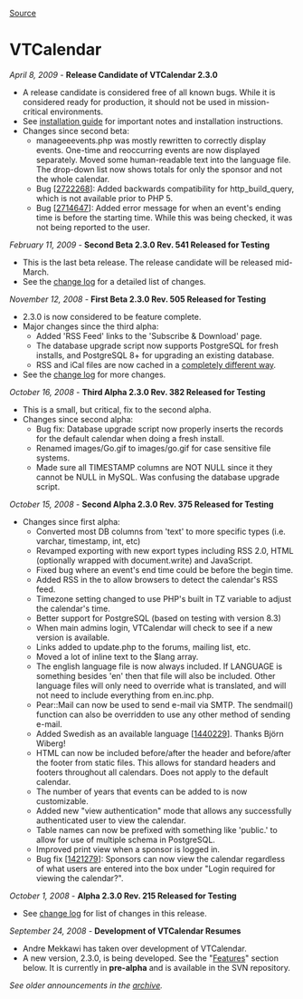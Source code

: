 
[Source](http://vtcalendar.sourceforge.net/ "Permalink to VTCalendar")

# VTCalendar

_April 8, 2009_ \- **Release Candidate of VTCalendar 2.3.0**

* A release candidate is considered free of all known bugs. While it is considered ready for production, it should not be used in mission-critical environments.
* See [installation guide][1] for important notes and installation instructions.
* Changes since second beta:
    * manageeevents.php was mostly rewritten to correctly display events.
One-time and reoccurring events are now displayed separately.
Moved some human-readable text into the language file.
The drop-down list now shows totals for only the sponsor and not the whole calendar.
    * Bug [[2722268][2]]: Added backwards compatibility for http_build_query, which is not available prior to PHP 5.
    * Bug [[2714647][3]]: Added error message for when an event's ending time is before the starting time. While this was being checked, it was not being reported to the user.

_February 11, 2009_ \- **Second Beta 2.3.0 Rev. 541 Released for Testing**

* This is the last beta release. The release candidate will be released mid-March.
* See the [change log][4] for a detailed list of changes.

_November 12, 2008_ \- **First Beta 2.3.0 Rev. 505 Released for Testing**

* 2.3.0 is now considered to be feature complete.
* Major changes since the third alpha:
    * Added 'RSS Feed' links to the 'Subscribe &amp; Download' page.
    * The database upgrade script now supports PostgreSQL for fresh installs, and PostgreSQL 8+ for upgrading an existing database.
    * RSS and iCal files are now cached in a [completely different way][5].
* See the [change log][6] for more changes.

_October 16, 2008_ \- **Third Alpha 2.3.0 Rev. 382 Released for Testing**

* This is a small, but critical, fix to the second alpha.
* Changes since second alpha:
    * Bug fix: Database upgrade script now properly inserts the records for the default calendar when doing a fresh install.
    * Renamed images/Go.gif to images/go.gif for case sensitive file systems.
    * Made sure all TIMESTAMP columns are NOT NULL since it they cannot be NULL in MySQL. Was confusing the database upgrade script.

_October 15, 2008_ \- **Second Alpha 2.3.0 Rev. 375 Released for Testing**

* Changes since first alpha:
    * Converted most DB columns from 'text' to more specific types (i.e. varchar, timestamp, int, etc)
    * Revamped exporting with new export types including RSS 2.0, HTML (optionally wrapped with document.write) and JavaScript.
    * Fixed bug where an event's end time could be before the begin time.
    * Added RSS  in the  to allow browsers to detect the calendar's RSS feed.
    * Timezone setting changed to use PHP's built in TZ variable to adjust the calendar's time.
    * Better support for PostgreSQL (based on testing with version 8.3)
    * When main admins login, VTCalendar will check to see if a new version is available.
    * Links added to update.php to the forums, mailing list, etc.
    * Moved a lot of inline text to the $lang array.
    * The english language file is now always included. If LANGUAGE is something besides 'en' then that file will also be included. Other language files will only need to override what is translated, and will not need to include everything from en.inc.php.
    * Pear::Mail can now be used to send e-mail via SMTP. The sendmail() function can also be overridden to use any other method of sending e-mail.
    * Added Swedish as an available language [[1440229][7]]. Thanks Björn Wiberg!
    * HTML can now be included before/after the header and before/after the footer from static files. This allows for standard headers and footers throughout all calendars. Does not apply to the default calendar.
    * The number of years that events can be added to is now customizable.
    * Added new "view authentication" mode that allows any successfully authenticated user to view the calendar.
    * Table names can now be prefixed with something like 'public.' to allow for use of multiple schema in PostgreSQL.
    * Improved print view when a sponsor is logged in.
    * Bug fix [[1421279][8]]: Sponsors can now view the calendar regardless of what users are entered into the box under "Login required for viewing the calendar?".

_October 1, 2008_ \- **Alpha 2.3.0 Rev. 215 Released for Testing**

* See [change log][9] for list of changes in this release.

_September 24, 2008_ \- **Development of VTCalendar Resumes**

* Andre Mekkawi has taken over development of VTCalendar.
* A new version, 2.3.0, is being developed. See the "[Features][10]" section below.
It is currently in **pre-alpha** and is available in the SVN repository.

_See older announcements in the [archive][11]._

[1]: http://vtcalendar.sourceforge.net/docs/install/2.3.0.php
[2]: https://sourceforge.net/tracker/?func=detail&amp;aid=2722268&amp;group_id=131443&amp;atid=721062
[3]: https://sourceforge.net/tracker/?func=detail&amp;aid=2714647&amp;group_id=131443&amp;atid=721062
[4]: http://vtcalendar.sourceforge.net/docs/changelog.php#2_3_0Rev541
[5]: http://vtcalendar.sourceforge.net/docs/cache/index.php
[6]: http://vtcalendar.sourceforge.net/docs/changelog.php#2_3_0Rev505
[7]: https://sourceforge.net/tracker/index.php?func=detail&amp;aid=1440229&amp;group_id=131443&amp;atid=721065
[8]: https://sourceforge.net/tracker/index.php?func=detail&amp;aid=1421279&amp;group_id=131443&amp;atid=721062
[9]: http://vtcalendar.sourceforge.net/docs/changelog.php#2_3_0Rev215
[10]: http://vtcalendar.sourceforge.net#Features
[11]: http://vtcalendar.sourceforge.net/announcements/index.php
  
